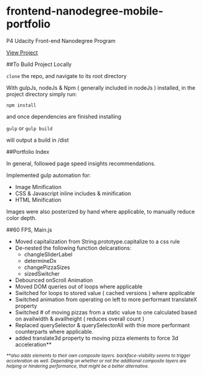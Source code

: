 # frontend-nanodegree-mobile-portfolio
P4 Udacity Front-end Nanodegree Program

[View Project](http://jgroeder.github.io/frontend-nanodegree-mobile-portfolio/views/pizza.html)

##To Build Project Locally

`clone` the repo, and navigate to its root directory

With gulpJs, nodeJs & Npm ( generally included in nodeJs ) installed, in the project directory simply run:

`npm install`

and once dependencies are finished installing

`gulp` or `gulp build`

will output a build in /dist

##Portfolio Index

In general, followed page speed insights recommendations.

Implemented gulp automation for:

- Image Minification
- CSS & Javascript inline includes & minification
- HTML Minification

Images were also posterized by hand where applicable, to manually reduce color depth.

##60 FPS, Main.js

- Moved capitalization from String.prototype.capitalize to a css rule
- De-nested the following function delcarations:
    * changleSliderLabel
    * determineDx
    * changePizzaSizes
    * sizedSwitcher
- Debounced onScroll Animation
- Moved DOM queries out of loops where applicable
- Switched for loops to stored value ( cached versions ) where applicable
- Switched animation from operating on left to more performant translateX property
- Switched # of moving pizzas from a static value to one calculated based on availwidth & availheight ( reduces overall count )
- Replaced querySelector & querySelectorAll with thie more performant counterparts where applicable.
- added translate3d property to moving pizza elements to force 3d acceleration**

*<sub>\*\*also adds elements to their own composite layers. backface-visibility seems to trigger acceleration as well. Depending on whether or not the additional composite layers are helping or hindering performance, that might be a better alternative.</sub>*
